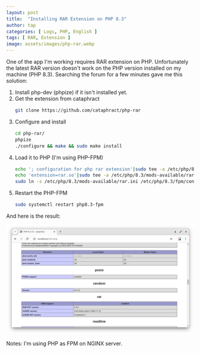 ```yaml
---
layout: post
title:  "Installing RAR Extension on PHP 8.3"
author: tap
categories: [ Logs, PHP, English ]
tags: [ RAR, Extension ]
image: assets/images/php-rar.webp
---
```

One of the app I'm working requires RAR extension on PHP. Unfortunately the latest RAR version doesn't work on the PHP version installed on my machine (PHP 8.3). Searching the forum for a few minutes gave me this solution:

1. Install php-dev (phpize) if it isn't installed yet.
2. Get the extension from cataphract
   ```sh
   git clone https://github.com/cataphract/php-rar
   ```
3. Configure and install
   ```sh
   cd php-rar/
   phpize
   ./configure && make && sudo make install
   ```
4. Load it to PHP (I'm using PHP-FPM)
   ```sh
   echo '; configuration for php rar extension'|sudo tee -a /etc/php/8.3/mods-available/rar.ini > /dev/null
   echo 'extension=rar.so'|sudo tee -a /etc/php/8.3/mods-available/rar.ini > /dev/null
   sudo ln -s /etc/php/8.3/mods-available/rar.ini /etc/php/8.3/fpm/conf.d/20-rar.ini
   ```
5. Restart the PHP-FPM
   ```sh
   sudo systemctl restart php8.3-fpm
   ```

And here is the result:

![Result](/assets/images/phpinfo-rar.webp)

Notes:
I'm using PHP as FPM on NGINX server.